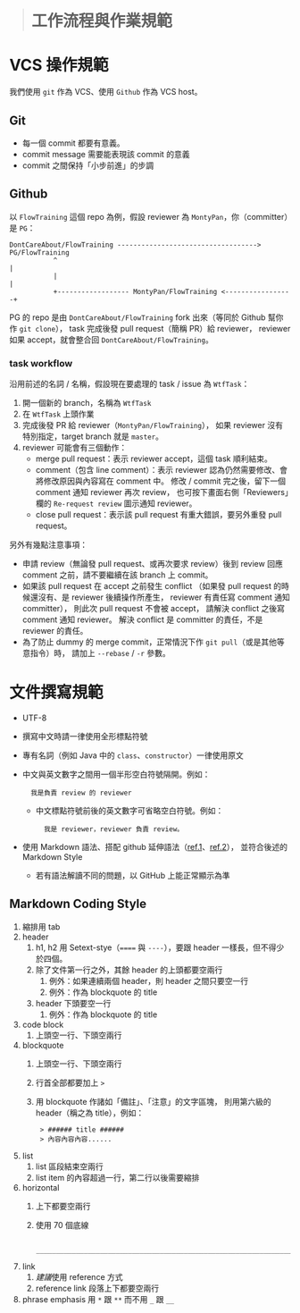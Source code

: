 > # 工作流程與作業規範 #


VCS 操作規範
============

我們使用 `git` 作為 VCS、使用 `Github` 作為 VCS host。


Git
---

* 每一個 commit 都要有意義。
* commit message 需要能表現該 commit 的意義
* commit 之間保持「小步前進」的步調


Github
------

以 `FlowTraining` 這個 repo 為例，假設 reviewer 為 `MontyPan`，你（committer）是 `PG`：

    DontCareAbout/FlowTraining -----------------------------------> PG/FlowTraining
               ^                                                           |
               |                                                           |
               +------------------ MontyPan/FlowTraining <-----------------+


PG 的 repo 是由 `DontCareAbout/FlowTraining` fork 出來（等同於 Github 幫你作 `git clone`），
task 完成後發 pull request（簡稱 PR）給 reviewer，
reviewer 如果 accept，就會整合回 `DontCareAbout/FlowTraining`。


### task workflow ###

沿用前述的名詞 / 名稱，假設現在要處理的 task / issue 為 `WtfTask`：

1. 開一個新的 branch，名稱為 `WtfTask`
1. 在 `WtfTask` 上頭作業
1. 完成後發 PR 給 reviewer（`MontyPan/FlowTraining`），
	如果 reviewer 沒有特別指定，target branch 就是 `master`。
1. reviewer 可能會有三個動作：
	* merge pull request：表示 reviewer accept，這個 task 順利結束。
	* comment（包含 line comment）：表示 reviewer 認為仍然需要修改、會將修改原因與內容寫在 comment 中。
		修改 / commit 完之後，留下一個 comment 通知 reviewer 再次 review，
		也可按下畫面右側「Reviewers」欄的 `Re-request review` 圖示通知 reviewer。
	* close pull request：表示該 pull request 有重大錯誤，要另外重發 pull request。


另外有幾點注意事項：

* 申請 review（無論發 pull request、或再次要求 review）後到 review 回應 comment 之前，請不要繼續在該 branch 上 commit。
* 如果該 pull request 在 accept 之前發生 conflict
	（如果發 pull request 的時候還沒有、是 reviewer 後續操作所產生，
	reviewer 有責任寫 comment 通知 committer），
	則此次 pull request 不會被 accept，
	請解決 conflict 之後寫 comment 通知 reviewer。
	解決 conflict 是 committer 的責任，不是 reviewer 的責任。
* 為了防止 dummy 的 merge commit，正常情況下作 `git pull`（或是其他等意指令）時，
	請加上 `--rebase` / `-r` 參數。


文件撰寫規範
============

* UTF-8
* 撰寫中文時請一律使用全形標點符號
* 專有名詞（例如 Java 中的 `class`、`constructor`）一律使用原文
* 中文與英文數字之間用一個半形空白符號隔開。例如：

		我是負責 review 的 reviewer
		
	* 中文標點符號前後的英文數字可省略空白符號。例如：
	
			我是 reviewer，reviewer 負責 review。
		
* 使用 Markdown 語法、搭配 github 延伸語法（[ref.1]、[ref.2]），
	並符合後述的 Markdown Style
    * 若有語法解讀不同的問題，以 GitHub 上能正常顯示為準

[ref.1]: https://guides.github.com/features/mastering-markdown/
[ref.2]: https://help.github.com/articles/github-flavored-markdown/


Markdown Coding Style
---------------------

1. 縮排用 tab
1. header
    1. h1, h2 用 Setext-stye（`====` 與 `----`），要跟 header 一樣長，但不得少於四個。
    1. 除了文件第一行之外，其餘 header 的上頭都要空兩行
		1. 例外：如果連續兩個 header，則 header 之間只要空一行
		1. 例外：作為 blockquote 的 title
	1. header 下頭要空一行
		1. 例外：作為 blockquote 的 title
1. code block
	1. 上頭空一行、下頭空兩行
1. blockquote
	1. 上頭空一行、下頭空兩行
	1. 行首全部都要加上 `>`
	1. 用 blockquote 作諸如「備註」、「注意」的文字區塊，
		則用第六級的 header（稱之為 title），例如：
		
			> ###### title ######
			> 內容內容內容......
1. list
	1. list 區段結束空兩行
	1. list item 的內容超過一行，第二行以後需要縮排
1. horizontal
	1. 上下都要空兩行
	1. 使用 70 個底線
 
			______________________________________________________________________
	
1. link
	1. *建議*使用 reference 方式
	1. reference link 段落上下都要空兩行
1. phrase emphasis 用 `*` 跟 `**` 而不用 `_` 跟 `__`
